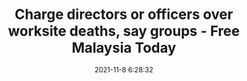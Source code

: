 ---
"title": "Charge directors or officers over worksite deaths, say groups - Free Malaysia Today"
"date": "2021-11-8 6:28:32"
"feed_name": "GOOGLENEWSCONSTRUCTION"
"feed_website": "https://news.google.com/search?q=construction%2Bincident&hl=en-US&gl=US&ceid=US:en"
"feed_rss": "https://news.google.com/rss/search?q=construction%2Bincident&hl=en-US&gl=US&ceid=US:en"
"link": "https://www.freemalaysiatoday.com/category/nation/2021/11/08/charge-directors-or-officers-over-worksite-deaths-say-groups/"
"source": "{'href': 'https://www.freemalaysiatoday.com', 'title': 'Free Malaysia Today'}"
"file": "_posts/2021-1-1-edf1f3685300273b72af670942c970267840badd.md"
"accident": "0"
"drilling": "0"
"dead": "0"
"injured": "0"
"arrested": "0"
"place": "unknown place"
"where": "unknown site"
"causes": "unknown"
"place_uri": "unknown place"
---